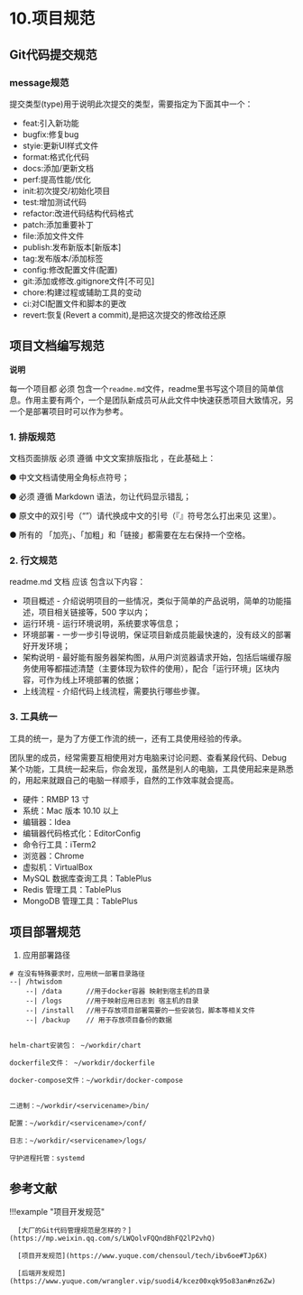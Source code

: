 # 10.项目规范


## Git代码提交规范


### message规范

提交类型(type)用于说明此次提交的类型，需要指定为下面其中一个：

- feat:引入新功能
- bugfix:修复bug
- styie:更新UI样式文件
- format:格式化代码
- docs:添加/更新文档
- perf:提高性能/优化
- init:初次提交/初始化项目
- test:增加测试代码
- refactor:改进代码结构代码格式
- patch:添加重要补丁
- file:添加文件文件
- publish:发布新版本[新版本]
- tag:发布版本/添加标签
- config:修改配置文件(配置)
- git:添加或修改.gitignore文件[不可见]
- chore:构建过程或辅助工具的变动
- ci:对CI配置文件和脚本的更改
- revert:恢复(Revert a commit),是把这次提交的修改给还原



## 项目文档编写规范


**说明**

每一个项目都 必须 包含一个`readme.md`文件，readme里书写这个项目的简单信息。作用主要有两个，一个是团队新成员可从此文件中快速获悉项目大致情况，另一个是部署项目时可以作为参考。


### 1. 排版规范

文档页面排版 必须 遵循 中文文案排版指北 ，在此基础上：

● 中文文档请使用全角标点符号；

● 必须 遵循 Markdown 语法，勿让代码显示错乱；

● 原文中的双引号（“”）请代换成中文的引号（『』符号怎么打出来见 这里）。

● 所有的 「加亮」、「加粗」和「链接」都需要在左右保持一个空格。


### 2. 行文规范

readme.md 文档 应该 包含以下内容：

- 项目概述 - 介绍说明项目的一些情况，类似于简单的产品说明，简单的功能描述，项目相关链接等，500 字以内；
- 运行环境 - 运行环境说明，系统要求等信息；
- 环境部署 - 一步一步引导说明，保证项目新成员能最快速的，没有歧义的部署好开发环境；
- 架构说明 - 最好能有服务器架构图，从用户浏览器请求开始，包括后端缓存服务使用等都描述清楚（主要体现为软件的使用），配合「运行环境」区块内容，可作为线上环境部署的依据；
- 上线流程 - 介绍代码上线流程，需要执行哪些步骤。



### 3. 工具统一


工具的统一，是为了方便工作流的统一，还有工具使用经验的传承。

团队里的成员，经常需要互相使用对方电脑来讨论问题、查看某段代码、Debug 某个功能，工具统一起来后，你会发现，虽然是别人的电脑，工具使用起来是熟悉的，用起来就跟自己的电脑一样顺手，自然的工作效率就会提高。

- 硬件：RMBP 13 寸
- 系统：Mac 版本 10.10 以上
- 编辑器：Idea
- 编辑器代码格式化：EditorConfig
- 命令行工具：iTerm2
- 浏览器：Chrome
- 虚拟机：VirtualBox
- MySQL 数据库查询工具：TablePlus
- Redis 管理工具：TablePlus
- MongoDB 管理工具：TablePlus




## 项目部署规范

1. 应用部署路径

```shell
# 在没有特殊要求时，应用统一部署目录路径  
--| /htwisdom
    --| /data      //用于docker容器 映射到宿主机的目录
    --| /logs      //用于映射应用日志到 宿主机的目录
    --| /install   //用于存放项目部署需要的一些安装包，脚本等相关文件
    --| /backup    // 用于存放项目备份的数据
```



```shell

helm-chart安装包： ~/workdir/chart

dockerfile文件： ~/workdir/dockerfile

docker-compose文件：~/workdir/docker-compose


二进制：~/workdir/<servicename>/bin/
 
配置：~/workdir/<servicename>/conf/
 
日志：~/workdir/<servicename>/logs/
 
守护进程托管：systemd
```



## 参考文献


 
!!!example "项目开发规范"


      [大厂的Git代码管理规范是怎样的？](https://mp.weixin.qq.com/s/LWQolvFQQndBhFQ2lP2vhQ)

      [项目开发规范](https://www.yuque.com/chensoul/tech/ibv6oe#TJp6X)

      [后端开发规范](https://www.yuque.com/wrangler.vip/suodi4/kcez00xqk95o83an#nz6Zw)

      
